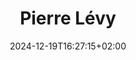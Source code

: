 ---
slug: pierre-levy
title: "Pierre Lévy"
layout: presentation
institution:
    heig: 1
    logo: cnam
    short: Cnam
    name: "Conservatoire national des Arts et Métiers"
    web: "https://www.cnam.fr/"
date: 2024-12-19T16:27:15+02:00
frontphoto: "https://1drv.ms/i/c/50aeab3cfffe3174/IQRwbWbHsQEfRq7jRHhgQkAZAejQ-TOEfwNyMPMThew3e5M?q=80&w=600"
description: "A brief introduction"
slides: [
    ["img", "https://1drv.ms/i/c/50aeab3cfffe3174/IQTVZTuRV_25T4Xe0YyvKnbiAR6Z5LqARJRBqeZHUGoJnfM"],
    ["img", "https://1drv.ms/i/c/50aeab3cfffe3174/IQSmFUYwyHDnQq5dvt3U8d_TAWYUmUIUohPbPWV4DUW5iOw"],
    ["img", "https://1drv.ms/i/c/50aeab3cfffe3174/UQR0Mf7_PKuuIIBQZJc2AAAAAOWINxtw_9xV9IY"],
    ["img", "https://1drv.ms/i/c/50aeab3cfffe3174/UQR0Mf7_PKuuIIBQY5c2AAAAAJ2Ge1bKUJyJdCg"],
    ["img", "https://1drv.ms/i/c/50aeab3cfffe3174/UQR0Mf7_PKuuIIBQaJc2AAAAADtA77ePaPDe6bI"],
    ["img", "https://1drv.ms/i/c/50aeab3cfffe3174/UQR0Mf7_PKuuIIBQZ5c2AAAAAJ1rcE_PLWv-TXQ"],
    ["img", "https://1drv.ms/i/c/50aeab3cfffe3174/UQR0Mf7_PKuuIIBQdZc2AAAAAGLbfjRnEqNadQY"],
    ["img", "https://1drv.ms/i/c/50aeab3cfffe3174/UQR0Mf7_PKuuIIBQdJc2AAAAAIq6XloAT1meX0g"],
    ["img", "https://1drv.ms/i/c/50aeab3cfffe3174/UQR0Mf7_PKuuIIBQc5c2AAAAAJS4mXUP_ntkyUI"],
    ["img", "https://1drv.ms/i/c/50aeab3cfffe3174/UQR0Mf7_PKuuIIBQcpc2AAAAAMb9qVJNKeMfsx8"],
    ["img", "https://1drv.ms/i/c/50aeab3cfffe3174/IQTReDI5rQq4QqnByXY0eAUXAX_sjAgDiibJCJTjaA8awwM"]
]
---